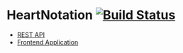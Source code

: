 # HeartNotation [![Build Status](https://travis-ci.com/heartnotation/heartnotation.svg?branch=master)](https://travis-ci.com/heartnotation/heartnotation)

- [REST API](http://51.15.2.24:8080)
- [Frontend Application](http://51.15.2.24)
